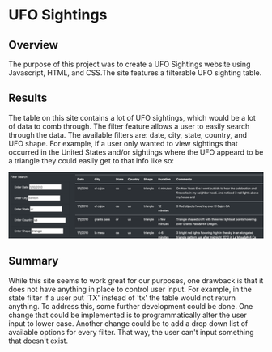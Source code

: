 # UFO Sightings

## Overview

The purpose of this project was to create a UFO Sightings website using Javascript, HTML, and CSS.The site features a filterable UFO sighting table.

## Results

The table on this site contains a lot of UFO sightings, which would be a lot of data to comb through. The filter feature allows a user to easily search through the data. The available filters are: date, city, state, country, and UFO shape. For example, if a user only wanted to view sightings that occurred in the United States and/or sightings where the UFO appeard to be a triangle they could easily get to that info like so:

<img src="https://github.com/kimcheese33/UFOs/blob/main/static/images/filter.png" />

## Summary

While this site seems to work great for our purposes, one drawback is that it does not have anything in place to control user input. For example, in the state filter if a user put 'TX' instead of 'tx' the table would not return anything. To address this, some further development could be done. One change that could be implemented is to programmatically alter the user input to lower case. Another change could be to add a drop down list of available options for every filter. That way, the user can't input something that doesn't exist.
